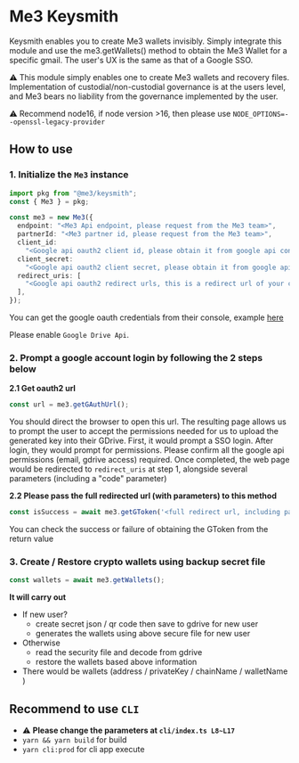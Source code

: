 # Me3 Keysmith

Keysmith enables you to create Me3 wallets invisibly. Simply integrate this module and use the me3.getWallets() method to obtain the Me3 Wallet for a specific gmail. The user's UX is the same as that of a Google SSO.

⚠️ This module simply enables one to create Me3 wallets and recovery files. Implementation of custodial/non-custodial governance is at the users level, and Me3 bears no liability from the governance implemented by the user.

⚠️ Recommend node16, if node version >16, then please use `NODE_OPTIONS=--openssl-legacy-provider`

## How to use

### 1. Initialize the `Me3` instance

```ts
import pkg from "@me3/keysmith";
const { Me3 } = pkg;

const me3 = new Me3({
  endpoint: "<Me3 Api endpoint, please request from the Me3 team>",
  partnerId: "<Me3 partner id, please request from the Me3 team>",
  client_id:
    "<Google api oauth2 client id, please obtain it from google api console>",
  client_secret:
    "<Google api oauth2 client secret, please obtain it from google api console>",
  redirect_uris: [
    "<Google api oauth2 redirect urls, this is a redirect url of your choice that was registered with google api console>",
  ],
});
```

You can get the google oauth credentials from their console, example [here](https://developers.google.com/fit/android/get-api-key#request_an_oauth_20_client_id_in_the)

Please enable `Google Drive Api`.

### 2. Prompt a google account login by following the 2 steps below

**2.1 Get oauth2 url**

```ts
const url = me3.getGAuthUrl();
```

You should direct the browser to open this url. The resulting page allows us to prompt the user to accept the permissions needed for us to upload the generated key into their GDrive.
First, it would prompt a SSO login.
After login, they would prompt for permissions. Please confirm all the google api permissions (email, gdrive access) required.
Once completed, the web page would be redirected to `redirect_uris` at step 1, alongside several parameters (including a "code" parameter)

**2.2 Please pass the full redirected url (with parameters) to this method**

```ts
const isSuccess = await me3.getGToken('<full redirect url, including parameters>);
```

You can check the success or failure of obtaining the GToken from the return value

### 3. Create / Restore crypto wallets using backup secret file

```ts
const wallets = await me3.getWallets();
```

**It will carry out**

- If new user?
  - create secret json / qr code then save to gdrive for new user
  - generates the wallets using above secure file for new user
- Otherwise
  - read the security file and decode from gdrive
  - restore the wallets based above information
- There would be wallets (address / privateKey / chainName / walletName )

## Recommend to use `CLI`

- ⚠️ **Please change the parameters at `cli/index.ts L8~L17`**
- `yarn && yarn build` for build
- `yarn cli:prod` for cli app execute
